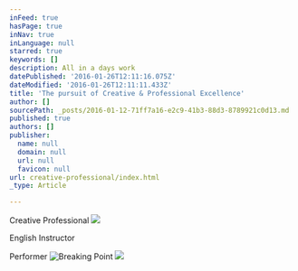 ```yaml
---
inFeed: true
hasPage: true
inNav: true
inLanguage: null
starred: true
keywords: []
description: All in a days work
datePublished: '2016-01-26T12:11:16.075Z'
dateModified: '2016-01-26T12:11:11.433Z'
title: 'The pursuit of Creative & Professional Excellence'
author: []
sourcePath: _posts/2016-01-12-71ff7a16-e2c9-41b3-88d3-8789921c0d13.md
published: true
authors: []
publisher:
  name: null
  domain: null
  url: null
  favicon: null
url: creative-professional/index.html
_type: Article

---
```

Creative Professional
![](https://s3-us-west-2.amazonaws.com/the-grid-img/p/3e7749632ccb22d6d54482baef56252af9892bd4.jpg)

English Instructor 

Performer
![Breaking Point](https://s3-us-west-2.amazonaws.com/the-grid-img/p/ae2d69d9ecdb50063b11c0c1ac1ae2315c1eddcf.png)
![](https://s3-us-west-2.amazonaws.com/the-grid-img/p/9ee6ec7e781cf340ff441508382f8c3e83d4afdc.png)